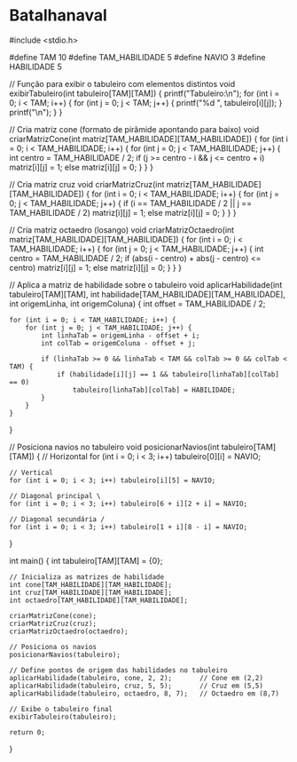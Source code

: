# Batalhanaval

#include <stdio.h>

#define TAM 10
#define TAM_HABILIDADE 5
#define NAVIO 3
#define HABILIDADE 5

// Função para exibir o tabuleiro com elementos distintos
void exibirTabuleiro(int tabuleiro[TAM][TAM]) {
    printf("Tabuleiro:\n");
    for (int i = 0; i < TAM; i++) {
        for (int j = 0; j < TAM; j++) {
            printf("%d ", tabuleiro[i][j]);
        }
        printf("\n");
    }
}

// Cria matriz cone (formato de pirâmide apontando para baixo)
void criarMatrizCone(int matriz[TAM_HABILIDADE][TAM_HABILIDADE]) {
    for (int i = 0; i < TAM_HABILIDADE; i++) {
        for (int j = 0; j < TAM_HABILIDADE; j++) {
            int centro = TAM_HABILIDADE / 2;
            if (j >= centro - i && j <= centro + i)
                matriz[i][j] = 1;
            else
                matriz[i][j] = 0;
        }
    }
}

// Cria matriz cruz
void criarMatrizCruz(int matriz[TAM_HABILIDADE][TAM_HABILIDADE]) {
    for (int i = 0; i < TAM_HABILIDADE; i++) {
        for (int j = 0; j < TAM_HABILIDADE; j++) {
            if (i == TAM_HABILIDADE / 2 || j == TAM_HABILIDADE / 2)
                matriz[i][j] = 1;
            else
                matriz[i][j] = 0;
        }
    }
}

// Cria matriz octaedro (losango)
void criarMatrizOctaedro(int matriz[TAM_HABILIDADE][TAM_HABILIDADE]) {
    for (int i = 0; i < TAM_HABILIDADE; i++) {
        for (int j = 0; j < TAM_HABILIDADE; j++) {
            int centro = TAM_HABILIDADE / 2;
            if (abs(i - centro) + abs(j - centro) <= centro)
                matriz[i][j] = 1;
            else
                matriz[i][j] = 0;
        }
    }
}

// Aplica a matriz de habilidade sobre o tabuleiro
void aplicarHabilidade(int tabuleiro[TAM][TAM], int habilidade[TAM_HABILIDADE][TAM_HABILIDADE], int origemLinha, int origemColuna) {
    int offset = TAM_HABILIDADE / 2;

    for (int i = 0; i < TAM_HABILIDADE; i++) {
        for (int j = 0; j < TAM_HABILIDADE; j++) {
            int linhaTab = origemLinha - offset + i;
            int colTab = origemColuna - offset + j;

            if (linhaTab >= 0 && linhaTab < TAM && colTab >= 0 && colTab < TAM) {
                if (habilidade[i][j] == 1 && tabuleiro[linhaTab][colTab] == 0)
                    tabuleiro[linhaTab][colTab] = HABILIDADE;
            }
        }
    }
}

// Posiciona navios no tabuleiro
void posicionarNavios(int tabuleiro[TAM][TAM]) {
    // Horizontal
    for (int i = 0; i < 3; i++) tabuleiro[0][i] = NAVIO;

    // Vertical
    for (int i = 0; i < 3; i++) tabuleiro[i][5] = NAVIO;

    // Diagonal principal \
    for (int i = 0; i < 3; i++) tabuleiro[6 + i][2 + i] = NAVIO;

    // Diagonal secundária /
    for (int i = 0; i < 3; i++) tabuleiro[1 + i][8 - i] = NAVIO;
}

int main() {
    int tabuleiro[TAM][TAM] = {0};

    // Inicializa as matrizes de habilidade
    int cone[TAM_HABILIDADE][TAM_HABILIDADE];
    int cruz[TAM_HABILIDADE][TAM_HABILIDADE];
    int octaedro[TAM_HABILIDADE][TAM_HABILIDADE];

    criarMatrizCone(cone);
    criarMatrizCruz(cruz);
    criarMatrizOctaedro(octaedro);

    // Posiciona os navios
    posicionarNavios(tabuleiro);

    // Define pontos de origem das habilidades no tabuleiro
    aplicarHabilidade(tabuleiro, cone, 2, 2);       // Cone em (2,2)
    aplicarHabilidade(tabuleiro, cruz, 5, 5);       // Cruz em (5,5)
    aplicarHabilidade(tabuleiro, octaedro, 8, 7);   // Octaedro em (8,7)

    // Exibe o tabuleiro final
    exibirTabuleiro(tabuleiro);

    return 0;
}
